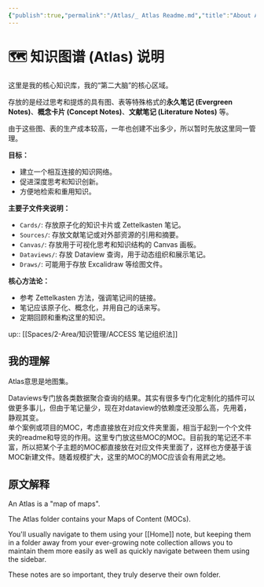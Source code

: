 ```yaml
---
{"publish":true,"permalink":"/Atlas/_ Atlas Readme.md","title":"About Atlas","created":"2022-06-23","modified":"2023-10-09","published":"2025-07-13T22:51:55.564+08:00","tags":["workflow"],"cssclasses":"dashboard"}
---
```



# 🗺️ 知识图谱 (Atlas) 说明

这里是我的核心知识库，我的“第二大脑”的核心区域。

存放的是经过思考和提炼的具有图、表等特殊格式的**永久笔记 (Evergreen Notes)**、**概念卡片 (Concept Notes)**、**文献笔记 (Literature Notes)** 等。

由于这些图、表的生产成本较高，一年也创建不出多少，所以暂时先放这里同一管理。

**目标：**

- 建立一个相互连接的知识网络。
- 促进深度思考和知识创新。
- 方便地检索和重用知识。

**主要子文件夹说明：**

- `Cards/`: 存放原子化的知识卡片或 Zettelkasten 笔记。
- `Sources/`: 存放文献笔记或对外部资源的引用和摘要。
- `Canvas/`: 存放用于可视化思考和知识结构的 Canvas 画板。
- `Dataviews/`: 存放 Dataview 查询，用于动态组织和展示笔记。
- `Draws/`: 可能用于存放 Excalidraw 等绘图文件。

**核心方法论：**

- 参考 Zettelkasten 方法，强调笔记间的链接。
- 笔记应该原子化、概念化，并用自己的话来写。
- 定期回顾和重构这里的知识。

up:: [[Spaces/2-Area/知识管理/ACCESS 笔记组织法]]

## 我的理解

Atlas意思是地图集。

Dataviews专门放各类数据聚合查询的结果。其实有很多专门化定制化的插件可以做更多事儿，但由于笔记量少，现在对dataview的依赖度还没那么高，先用着，静观其变。  
单个案例或项目的MOC，考虑直接放在对应文件夹里面，相当于起到一个个文件夹的readme和导览的作用。这里专门放这些MOC的MOC。目前我的笔记还不丰富，所以把某个子主题的MOC都直接放在对应文件夹里面了，这样也方便基于该MOC新建文件。随着规模扩大，这里的MOC的MOC应该会有用武之地。

## 原文解释

An Atlas is a "map of maps".

The Atlas folder contains your Maps of Content (MOCs).

You'll usually navigate to them using your [[Home]] note, but keeping them in a folder away from your ever-growing note collection allows you to maintain them more easily as well as quickly navigate between them using the sidebar.

These notes are so important, they truly deserve their own folder.